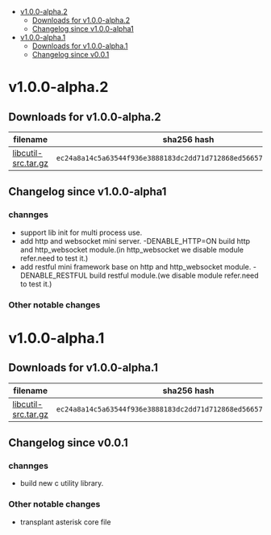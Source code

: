 - [v1.0.0-alpha.2](#v100-alpha2)
  - [Downloads for v1.0.0-alpha.2](#downloads-for-v100-alpha2)
  - [Changelog  since v1.0.0-alpha1](#changelog-since-v100-alpha1)
- [v1.0.0-alpha.1](#v100-alpha1)
  - [Downloads for v1.0.0-alpha.1](#downloads-for-v100-alpha1)
  - [Changelog  since v0.0.1](#changelog-since-v001)



# v1.0.0-alpha.2

## Downloads for v1.0.0-alpha.2

filename | sha256 hash
------ | ----------
[libcutil-src.tar.gz](http://dev.bj-jyd.cn:10080/library/libcutil/repository/archive.tar.gz?ref=master) | `ec24a8a14c5a63544f936e3888183dc2dd71d712868ed5665785e603b8c7733f`


## Changelog  since v1.0.0-alpha1

### channges

* support lib init for multi process use.
* add http and websocket mini server. -DENABLE_HTTP=ON build http and http_websocket module.(in http_websocket we disable module refer.need to test it.)
* add restful mini framework base on http and http_websocket module. -DENABLE_RESTFUL build restful module.(we disable module refer.need to test it.)

### Other notable changes



# v1.0.0-alpha.1

## Downloads for v1.0.0-alpha.1

filename | sha256 hash
------ | ----------
[libcutil-src.tar.gz](http://dev.bj-jyd.cn:10080/library/libcutil/repository/archive.tar.gz?ref=master) | `ec24a8a14c5a63544f936e3888183dc2dd71d712868ed5665785e603b8c7733f`


## Changelog  since v0.0.1

### channges

* build new c utility library.

### Other notable changes

* transplant asterisk core file
